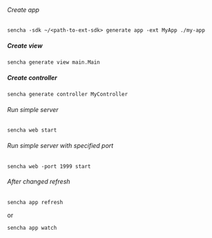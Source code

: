 ###### Create app
```
sencha -sdk ~/<path-to-ext-sdk> generate app -ext MyApp ./my-app
```

##### Create view 
```
sencha generate view main.Main
```

##### Create controller
```
sencha generate controller MyController
```

###### Run simple server
```
sencha web start
```
###### Run simple server with specified port
```
sencha web -port 1999 start
```

###### After changed refresh 
```
sencha app refresh
```
or
```
sencha app watch
```